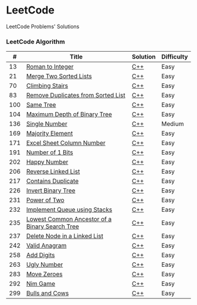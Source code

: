 # LeetCode

LeetCode Problems' Solutions

### LeetCode Algorithm

| #   | Title                                                                                                                           | Solution                                                                   | Difficulty |
|-----|---------------------------------------------------------------------------------------------------------------------------------|----------------------------------------------------------------------------|------------|
| 13  | [Roman to Integer](https://leetcode.com/problems/roman-to-integer/)                                                             | [C++](./algorithms/cpp/romanToInteger/solution.h)                          | Easy       |
| 21  | [Merge Two Sorted Lists](https://leetcode.com/problems/merge-two-sorted-lists/)                                                 | [C++](./algorithms/cpp/mergeTwoSortedLists/solution.h)                     | Easy       |
| 70  | [Climbing Stairs](https://leetcode.com/problems/climbing-stairs/)                                                               | [C++](./algorithms/cpp/climbingStairs/solution.h)                          | Easy       |
| 83  | [Remove Duplicates from Sorted List](https://leetcode.com/problems/remove-duplicates-from-sorted-list/)                         | [C++](./algorithms/cpp/removeDuplicatesFromSortedList/solution.h)          | Easy       |
| 100 | [Same Tree](https://leetcode.com/problems/same-tree/)                                                                           | [C++](./algorithms/cpp/sameTree/solution.h)                                | Easy       |
| 104 | [Maximum Depth of Binary Tree](https://leetcode.com/problems/maximum-depth-of-binary-tree/)                                     | [C++](./algorithms/cpp/maximumDepthOfBinaryTree/solution.h)                | Easy       |
| 136 | [Single Number](https://leetcode.com/problems/single-number/)                                                                   | [C++](./algorithms/cpp/singleNumber/solution.h)                            | Medium     |
| 169 | [Majority Element](https://leetcode.com/problems/majority-element/)                                                             | [C++](./algorithms/cpp/majorityElement/solution.h)                         | Easy       |
| 171 | [Excel Sheet Column Number](https://leetcode.com/problems/excel-sheet-column-number/)                                           | [C++](./algorithms/cpp/excelSheetColumnNumber/solution.h)                  | Easy       |
| 191 | [Number of 1 Bits](https://leetcode.com/problems/number-of-1-bits/)                                                             | [C++](./algorithms/cpp/numberOf1Bits/solution.h)                           | Easy       |
| 202 | [Happy Number](https://leetcode.com/problems/happy-number/)                                                                     | [C++](./algorithms/cpp/happyNumber/solution.h)                             | Easy       |
| 206 | [Reverse Linked List](https://leetcode.com/problems/reverse-linked-list/)                                                       | [C++](./algorithms/cpp/reverseLinkedList/solution.h)                       | Easy       |
| 217 | [Contains Duplicate](https://leetcode.com/problems/contains-duplicate/)                                                         | [C++](./algorithms/cpp/containsDuplicate/solution.h)                       | Easy       |
| 226 | [Invert Binary Tree](https://leetcode.com/problems/invert-binary-tree/)                                                         | [C++](./algorithms/cpp/invertBinaryTree/solution.h)                        | Easy       |
| 231 | [Power of Two](https://leetcode.com/problems/power-of-two/)                                                                     | [C++](./algorithms/cpp/powerOfTwo/solution.h)                              | Easy       |
| 232 | [Implement Queue using Stacks](https://leetcode.com/problems/implement-queue-using-stacks/)                                     | [C++](./algorithms/cpp/implementQueueUsingStacks/solution.h)               | Easy       |
| 235 | [Lowest Common Ancestor of a Binary Search Tree](https://leetcode.com/problems/lowest-common-ancestor-of-a-binary-search-tree/) | [C++](./algorithms/cpp/lowestCommonAncestorOfABinarySearchTree/solution.h) | Easy       |
| 237 | [Delete Node in a Linked List](https://leetcode.com/problems/delete-node-in-a-linked-list/)                                     | [C++](./algorithms/cpp/deleteNodeInALinkedList/solution.h)                 | Easy       |
| 242 | [Valid Anagram](https://leetcode.com/problems/valid-anagram/)                                                                   | [C++](./algorithms/cpp/validAnagram/solution.h)                            | Easy       |
| 258 | [Add Digits](https://leetcode.com/problems/add-digits/)                                                                         | [C++](./algorithms/cpp/addDigits/solution.h)                               | Easy       |
| 263 | [Ugly Number](https://leetcode.com/problems/ugly-number/)                                                                       | [C++](./algorithms/cpp/uglyNumber/solution.h)                              | Easy       |
| 283 | [Move Zeroes](https://leetcode.com/problems/move-zeroes/)                                                                       | [C++](./algorithms/cpp/moveZeroes/solution.h)                              | Easy       |
| 292 | [Nim Game](https://leetcode.com/problems/nim-game/)                                                                             | [C++](./algorithms/cpp/nimGame/solution.h)                                 | Easy       |
| 299 | [Bulls and Cows](https://leetcode.com/problems/bulls-and-cows/)                                                                 | [C++](./algorithms/cpp/bullsAndCows/solution.h)                            | Easy       |
